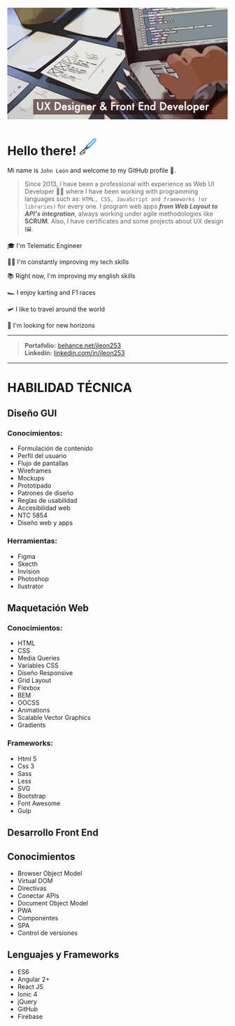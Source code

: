 ![banner](banner.png)

# Hello there! <img src="bluelightsaber.png" alt="lightsaber" width="40"/>
Mi name is ```John León``` and welcome to my GitHub profile 👋.

> Since 2013, I have been a professional with experience as Web UI Developer 👨‍💻 where I have been working  with programming languages such as: ```HTML, CSS, JavaScript and frameworks (or libraries)``` for every one. I program web apps ***from Web Layout to API's integration***, always working under agile methodologies like **SCRUM**. Also, I have certificates and some projects about UX design 🖼.

🎓 I'm Telematic Engineer

🏋️‍♂️ I'm constantly improving my tech skills

📚 Right now, I'm improving my english skills

🏎 I enjoy karting and F1 races

🛩 I like to travel around the world

🔭 I'm looking for new horizons

***
> **Portafolio:** [behance.net/jleon253](https://www.behance.net/jleon253)  <br/>
> **Linkedin:** [linkedin.com/in/jleon253](https://www.linkedin.com/in/jleon253/)

***
# HABILIDAD TÉCNICA

## Diseño GUI

### Conocimientos:

* Formulación de contenido
* Perfil del usuario
* Flujo de pantallas
* Wireframes
* Mockups
* Prototipado
* Patrones de diseño
* Reglas de usabilidad
* Accesibilidad web
* NTC 5854
* Diseño web y apps

### Herramientas:

* Figma
* Skecth
* Invision
* Photoshop
* Ilustrator


## Maquetación Web

### Conocimientos:

* HTML
* CSS
* Media Queries
* Variables CSS
* Diseño Responsive
* Grid Layout
* Flexbox
* BEM
* OOCSS
* Animations
* Scalable Vector Graphics
* Gradients

### Frameworks:

* Html 5
* Css 3
* Sass
* Less
* SVG
* Bootstrap
* Font Awesome
* Gulp

## Desarrollo Front End

## Conocimientos

* Browser Object Model
* Virtual DOM
* Directivas
* Conectar APIs
* Document Object Model
* PWA
* Componentes
* SPA
* Control de versiones


## Lenguajes y Frameworks

* ES6
* Angular 2+ 
* React JS
* Ionic 4
* jQuery
* GitHub
* Firebase
